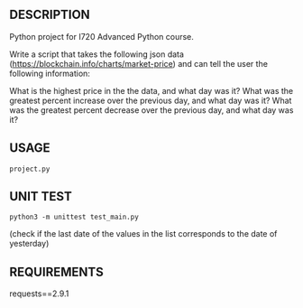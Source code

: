DESCRIPTION
------------

Python project for I720 Advanced Python course.

Write a script that takes the following json data (https://blockchain.info/charts/market-price) and can tell the user the following information:

What is the highest price in the the data, and what day was it?
What was the greatest percent increase over the previous day, and what day was it?
What was the greatest percent decrease over the previous day, and what day was it?



USAGE
-----

`project.py`


UNIT TEST
-----
`python3 -m unittest test_main.py`

(check if the last date of the values in the list corresponds to the date of yesterday)

REQUIREMENTS
-----

requests==2.9.1
